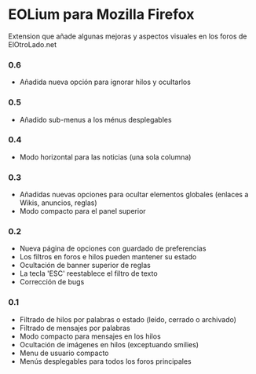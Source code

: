 # EOLium para Mozilla Firefox
Extension que añade algunas mejoras y aspectos visuales en los foros de ElOtroLado.net

### 0.6
* Añadida nueva opción para ignorar hilos y ocultarlos

### 0.5
* Añadido sub-menus a los ménus desplegables

### 0.4
* Modo horizontal para las noticias (una sola columna)

### 0.3
* Añadidas nuevas opciones para ocultar elementos globales (enlaces a Wikis, anuncios, reglas)
* Modo compacto para el panel superior

### 0.2
* Nueva página de opciones con guardado de preferencias
* Los filtros en foros e hilos pueden mantener su estado
* Ocultación de banner superior de reglas
* La tecla 'ESC' reestablece el filtro de texto
* Corrección de bugs

### 0.1
* Filtrado de hilos por palabras o estado (leído, cerrado o archivado)
* Filtrado de mensajes por palabras
* Modo compacto para mensajes en los hilos
* Ocultación de imágenes en hilos (exceptuando smilies)
* Menu de usuario compacto
* Menús desplegables para todos los foros principales
